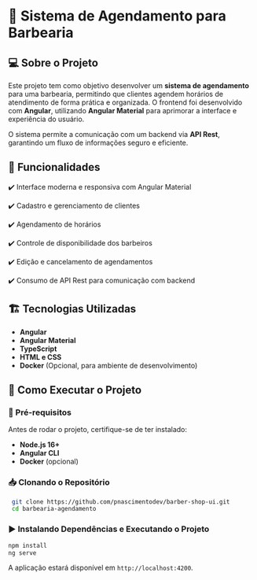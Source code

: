 # 📌 Sistema de Agendamento para Barbearia

## 💻 Sobre o Projeto
Este projeto tem como objetivo desenvolver um **sistema de agendamento** para uma barbearia, permitindo que clientes agendem horários de atendimento de forma prática e organizada. O frontend foi desenvolvido com **Angular**, utilizando **Angular Material** para aprimorar a interface e experiência do usuário.

O sistema permite a comunicação com um backend via **API Rest**, garantindo um fluxo de informações seguro e eficiente.

## 🚀 Funcionalidades

✔️ Interface moderna e responsiva com Angular Material

✔️ Cadastro e gerenciamento de clientes

✔️ Agendamento de horários

✔️ Controle de disponibilidade dos barbeiros

✔️ Edição e cancelamento de agendamentos

✔️ Consumo de API Rest para comunicação com backend

## 🏗️ Tecnologias Utilizadas
- **Angular**
- **Angular Material**
- **TypeScript**
- **HTML e CSS**
- **Docker** (Opcional, para ambiente de desenvolvimento)

## 🔧 Como Executar o Projeto
### 📌 Pré-requisitos
Antes de rodar o projeto, certifique-se de ter instalado:
- **Node.js 16+**
- **Angular CLI**
- **Docker** (opcional)

### 📥 Clonando o Repositório
```sh
 git clone https://github.com/pnascimentodev/barber-shop-ui.git
 cd barbearia-agendamento
```

### ▶️ Instalando Dependências e Executando o Projeto
```sh
npm install
ng serve
```
A aplicação estará disponível em `http://localhost:4200`.
